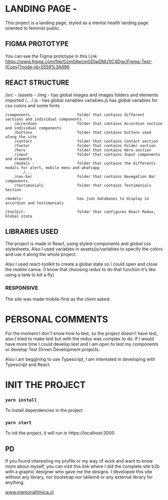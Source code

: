 # LANDING PAGE -

This project is a landing page, styled as a mental health landing page oriented to feminist public.


## FIGMA PROTOTYPE

You can see the Figma prototype in this Link
https://www.figma.com/file/Gzm0AecmGDIwDMJ1iC4Dgx/Figma-Test-(Copy)?node-id=5559%3A696


## REACT STRUCTURE

/src -
    /assets -
        /img -                      has global images and images folders and elements imported
            /...
        / js -                      has global variables
            variables.js            has global variables for css colors and some fonts

    /components -                   folder that contains different sections and individual components    
        /accordion                  folder that contains Accordion section and individual components
        /buttons                    folder that contains buttons used along the site
        /contact                    folder that contains Contact section
        /footer                     folder that contains Folder section
        /hero                       folder that contains Hero section
        /input                      folder that contains Input components and elements
        /modals -                   folder that contains the differents modals for alert, mobile menu and whatsapp
            /...
        /nav-bar                    folder that contains Navegation Bar components
        /testimonials               folder that contains Testimonials Section

    /models-                        has json databases to display in accordion and testimonials

    /toolkit-                       folder that configures React Redux, Global state

        

## LIBRARIES USED

The project is made in React, using styled-components and global css stylesheets. Also I used variables in assets/js/variables to specify the colors and use it along the whole project.

Also I used react-toolkit to create a global state so I could open and close the mobile canva. (I know that choosing redux to do that function it's like using a tank to kill a fly)


### RESPONSIVE

The site was made mobile-first as the client asked.

# PERSONAL COMMENTS

For the moment I don't know how to test, so the project doesn't have test, also I tried to make test but with the redux was complex to do. If I would have more time I could develop test and I am open to test my components or develop Test Driven Development projects.

Also I am beggining to use Typescript, I am interested in developing with Typescript and React.


# INIT THE PROJECT

### `yarn install`

To install dependencies in the project

### `yarn start`

To init the project, it will run in https://localhost:3000

## PD 

If you found interesting my profile or my way of work and want to know more about myself, you can visit this link where I did the complete site b2b with a graphic designer who gave me the designs. I developed this site without any library, nor bootstrap nor tailwind or any external library for anything.

www.memoriafilmica.cl



